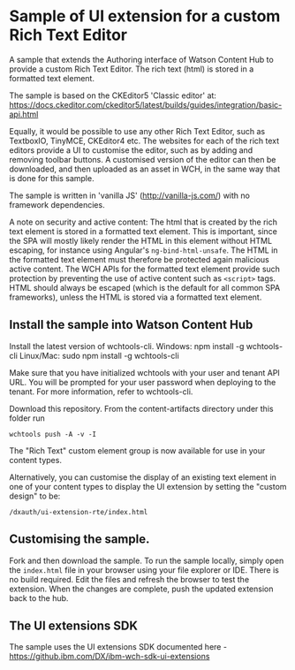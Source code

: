 # Sample of UI extension for a custom Rich Text Editor

A sample that extends the Authoring interface of Watson Content Hub to provide a custom Rich Text Editor. The rich text (html) is stored in a formatted text element.

The sample is based on the CKEditor5 'Classic editor' at: https://docs.ckeditor.com/ckeditor5/latest/builds/guides/integration/basic-api.html

Equally, it would be possible to use any other Rich Text Editor, such as TextboxIO, TinyMCE, CKEditor4 etc. The websites for each of the rich text editors provide a UI to customise the editor, such as by adding and removing toolbar buttons. A customised version of the editor can then be downloaded, and then uploaded as an asset in WCH, in the same way that is done for this sample.

The sample is written in 'vanilla JS' (http://vanilla-js.com/) with no framework dependencies.

A note on security and active content: The html that is created by the rich text element is stored in a formatted text element. This is important, since the SPA will mostly likely render the HTML in this element without HTML escaping, for instance using Angular's ```ng-bind-html-unsafe```. The HTML in the formatted text element must therefore be protected again malicious active content. The WCH APIs for the formatted text element provide such protection by preventing the use of active content such as ```<script>``` tags. HTML should always be escaped (which is the default for all common SPA frameworks), unless the HTML is stored via a formatted text element.

## Install the sample into Watson Content Hub

Install the latest version of wchtools-cli. Windows: npm install -g wchtools-cli Linux/Mac: sudo npm install -g wchtools-cli

Make sure that you have initialized wchtools with your user and tenant API URL. You will be prompted for your user password when deploying to the tenant. For more information, refer to wchtools-cli.

Download this repository. From the content-artifacts directory under this folder run

```wchtools push -A -v -I```

The "Rich Text" custom element group is now available for use in your content types.

Alternatively, you can customise the display of an existing text element in one of your content types to display the UI extension by setting the "custom design" to be:

```/dxauth/ui-extension-rte/index.html```

## Customising the sample.

Fork and then download the sample. To run the sample locally, simply open the ```index.html``` file in your browser using your file explorer or IDE. There is no build required. Edit the files and refresh the browser to test the extension. When the changes are complete, push the updated extension back to the hub.

## The UI extensions SDK

The sample uses the UI extensions SDK documented here - https://github.ibm.com/DX/ibm-wch-sdk-ui-extensions
